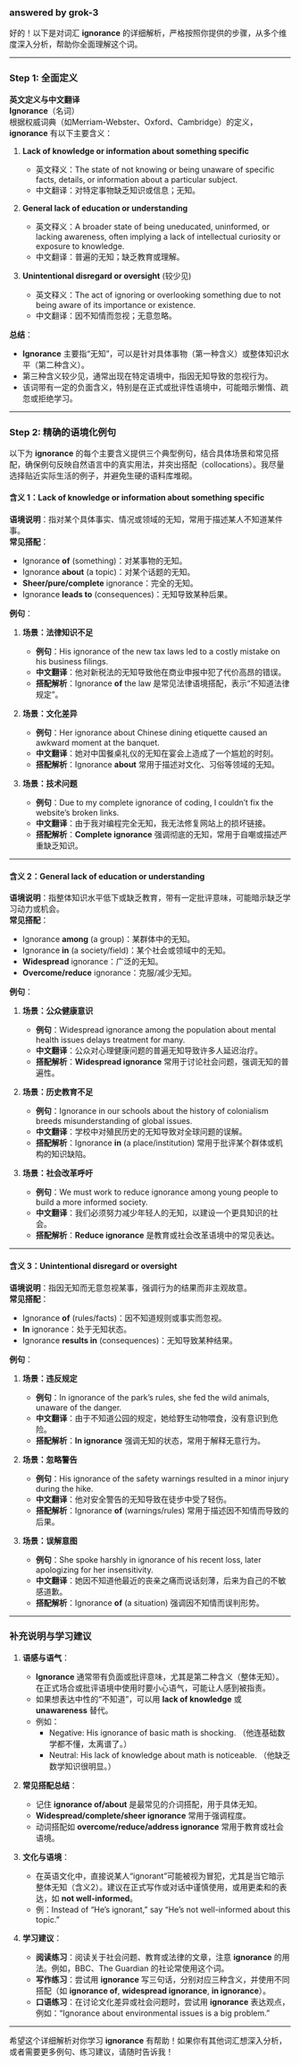 ### answered by grok-3
好的！以下是对词汇 **ignorance** 的详细解析，严格按照你提供的步骤，从多个维度深入分析，帮助你全面理解这个词。

---

### Step 1: 全面定义

**英文定义与中文翻译**  
**Ignorance**（名词）  
根据权威词典（如Merriam-Webster、Oxford、Cambridge）的定义，**ignorance** 有以下主要含义：

1. **Lack of knowledge or information about something specific**  
   - 英文释义：The state of not knowing or being unaware of specific facts, details, or information about a particular subject.  
   - 中文翻译：对特定事物缺乏知识或信息；无知。  

2. **General lack of education or understanding**  
   - 英文释义：A broader state of being uneducated, uninformed, or lacking awareness, often implying a lack of intellectual curiosity or exposure to knowledge.  
   - 中文翻译：普遍的无知；缺乏教育或理解。  

3. **Unintentional disregard or oversight** (较少见)  
   - 英文释义：The act of ignoring or overlooking something due to not being aware of its importance or existence.  
   - 中文翻译：因不知情而忽视；无意忽略。  

**总结**：  
- **Ignorance** 主要指“无知”，可以是针对具体事物（第一种含义）或整体知识水平（第二种含义）。  
- 第三种含义较少见，通常出现在特定语境中，指因无知导致的忽视行为。  
- 该词带有一定的负面含义，特别是在正式或批评性语境中，可能暗示懒惰、疏忽或拒绝学习。

---

### Step 2: 精确的语境化例句

以下为 **ignorance** 的每个主要含义提供三个典型例句，结合具体场景和常见搭配，确保例句反映自然语言中的真实用法，并突出搭配（collocations）。我尽量选择贴近实际生活的例子，并避免生硬的语料库堆砌。

#### 含义 1：Lack of knowledge or information about something specific  
**语境说明**：指对某个具体事实、情况或领域的无知，常用于描述某人不知道某件事。  
**常见搭配**：  
- Ignorance **of** (something)：对某事物的无知。  
- Ignorance **about** (a topic)：对某个话题的无知。  
- **Sheer/pure/complete** ignorance：完全的无知。  
- Ignorance **leads to** (consequences)：无知导致某种后果。  

**例句**：  
1. **场景：法律知识不足**  
   - **例句**：His ignorance of the new tax laws led to a costly mistake on his business filings.  
   - **中文翻译**：他对新税法的无知导致他在商业申报中犯了代价高昂的错误。  
   - **搭配解析**：Ignorance **of** the law 是常见法律语境搭配，表示“不知道法律规定”。  

2. **场景：文化差异**  
   - **例句**：Her ignorance about Chinese dining etiquette caused an awkward moment at the banquet.  
   - **中文翻译**：她对中国餐桌礼仪的无知在宴会上造成了一个尴尬的时刻。  
   - **搭配解析**：Ignorance **about** 常用于描述对文化、习俗等领域的无知。  

3. **场景：技术问题**  
   - **例句**：Due to my complete ignorance of coding, I couldn’t fix the website’s broken links.  
   - **中文翻译**：由于我对编程完全无知，我无法修复网站上的损坏链接。  
   - **搭配解析**：**Complete ignorance** 强调彻底的无知，常用于自嘲或描述严重缺乏知识。  

---

#### 含义 2：General lack of education or understanding  
**语境说明**：指整体知识水平低下或缺乏教育，带有一定批评意味，可能暗示缺乏学习动力或机会。  
**常见搭配**：  
- Ignorance **among** (a group)：某群体中的无知。  
- Ignorance **in** (a society/field)：某个社会或领域中的无知。  
- **Widespread** ignorance：广泛的无知。  
- **Overcome/reduce** ignorance：克服/减少无知。  

**例句**：  
1. **场景：公众健康意识**  
   - **例句**：Widespread ignorance among the population about mental health issues delays treatment for many.  
   - **中文翻译**：公众对心理健康问题的普遍无知导致许多人延迟治疗。  
   - **搭配解析**：**Widespread ignorance** 常用于讨论社会问题，强调无知的普遍性。  

2. **场景：历史教育不足**  
   - **例句**：Ignorance in our schools about the history of colonialism breeds misunderstanding of global issues.  
   - **中文翻译**：学校中对殖民历史的无知导致对全球问题的误解。  
   - **搭配解析**：Ignorance **in** (a place/institution) 常用于批评某个群体或机构的知识缺陷。  

3. **场景：社会改革呼吁**  
   - **例句**：We must work to reduce ignorance among young people to build a more informed society.  
   - **中文翻译**：我们必须努力减少年轻人的无知，以建设一个更具知识的社会。  
   - **搭配解析**：**Reduce ignorance** 是教育或社会改革语境中的常见表达。  

---

#### 含义 3：Unintentional disregard or oversight  
**语境说明**：指因无知而无意忽视某事，强调行为的结果而非主观故意。  
**常见搭配**：  
- Ignorance **of** (rules/facts)：因不知道规则或事实而忽视。  
- **In** ignorance：处于无知状态。  
- Ignorance **results in** (consequences)：无知导致某种结果。  

**例句**：  
1. **场景：违反规定**  
   - **例句**：In ignorance of the park’s rules, she fed the wild animals, unaware of the danger.  
   - **中文翻译**：由于不知道公园的规定，她给野生动物喂食，没有意识到危险。  
   - **搭配解析**：**In ignorance** 强调无知的状态，常用于解释无意行为。  

2. **场景：忽略警告**  
   - **例句**：His ignorance of the safety warnings resulted in a minor injury during the hike.  
   - **中文翻译**：他对安全警告的无知导致在徒步中受了轻伤。  
   - **搭配解析**：Ignorance **of** (warnings/rules) 常用于描述因不知情而导致的后果。  

3. **场景：误解意图**  
   - **例句**：She spoke harshly in ignorance of his recent loss, later apologizing for her insensitivity.  
   - **中文翻译**：她因不知道他最近的丧亲之痛而说话刻薄，后来为自己的不敏感道歉。  
   - **搭配解析**：Ignorance **of** (a situation) 强调因不知情而误判形势。  

---

### 补充说明与学习建议  
1. **语感与语气**：  
   - **Ignorance** 通常带有负面或批评意味，尤其是第二种含义（整体无知）。在正式场合或批评语境中使用时要小心语气，可能让人感到被指责。  
   - 如果想表达中性的“不知道”，可以用 **lack of knowledge** 或 **unawareness** 替代。  
   - 例如：  
     - Negative: His ignorance of basic math is shocking. （他连基础数学都不懂，太离谱了。）  
     - Neutral: His lack of knowledge about math is noticeable. （他缺乏数学知识很明显。）  

2. **常见搭配总结**：  
   - 记住 **ignorance of/about** 是最常见的介词搭配，用于具体无知。  
   - **Widespread/complete/sheer ignorance** 常用于强调程度。  
   - 动词搭配如 **overcome/reduce/address ignorance** 常用于教育或社会语境。  

3. **文化与语境**：  
   - 在英语文化中，直接说某人“ignorant”可能被视为冒犯，尤其是当它暗示整体无知（含义2）。建议在正式写作或对话中谨慎使用，或用更柔和的表达，如 **not well-informed**。  
   - 例：Instead of “He’s ignorant,” say “He’s not well-informed about this topic.”  

4. **学习建议**：  
   - **阅读练习**：阅读关于社会问题、教育或法律的文章，注意 **ignorance** 的用法。例如，BBC、The Guardian 的社论常使用这个词。  
   - **写作练习**：尝试用 **ignorance** 写三句话，分别对应三种含义，并使用不同搭配（如 **ignorance of**, **widespread ignorance**, **in ignorance**）。  
   - **口语练习**：在讨论文化差异或社会问题时，尝试用 **ignorance** 表达观点，例如：“Ignorance about environmental issues is a big problem.”  

---

希望这个详细解析对你学习 **ignorance** 有帮助！如果你有其他词汇想深入分析，或者需要更多例句、练习建议，请随时告诉我！